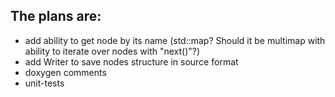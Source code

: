 The plans are:
--------------

- add ability to get node by its name (std::map? Should it be multimap with
ability to iterate over nodes with "next()"?)
- add Writer to save nodes structure in source format
- doxygen comments
- unit-tests
